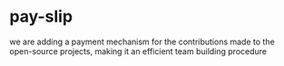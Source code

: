 # pay-slip
we are adding a payment mechanism for the contributions made to the open-source projects, making it an efficient team building procedure
